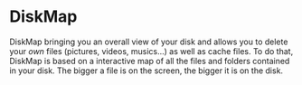 # DiskMap
DiskMap bringing you an overall view of your disk and allows you to delete your *own* files (pictures, videos, musics...) as well as cache files. To do that, DiskMap is based on a interactive map of all the files and folders contained in your disk. The bigger a file is on the screen, the bigger it is on the disk.
